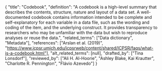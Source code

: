{
    "title": "Codebook",
    "definition": "A codebook is a high-level summary that describes the contents, structure, nature and layout of a data set. A well-documented codebook contains information intended to be complete and self-explanatory for each variable in a data file, such as the wording and coding of the item, and the underlying construct. It provides transparency to researchers who may be unfamiliar with the data but wish to reproduce analyses or reuse the data.",
    "related_terms": ["Data dictionary", "Metadata"],
    "references": ["Arslan et al. (2019)", "https://www.icpsr.umich.edu/icpsrweb/content/shared/ICPSR/faqs/what-is-a-codebook.html"],
    "alt_related_terms": [null],
    "drafted_by": ["Tina Lonsdorf"],
    "reviewed_by": ["Ali H. Al-Hoorie", "Ashley Blake, Kai Krautter", "Charlotte R. Pennington", "Flávio Azevedo"]
  }
